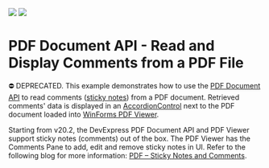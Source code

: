 <!-- default badges list -->
[![](https://img.shields.io/badge/Open_in_DevExpress_Support_Center-FF7200?style=flat-square&logo=DevExpress&logoColor=white)](https://supportcenter.devexpress.com/ticket/details/T830480)
[![](https://img.shields.io/badge/📖_How_to_use_DevExpress_Examples-e9f6fc?style=flat-square)](https://docs.devexpress.com/GeneralInformation/403183)
<!-- default badges end -->
# PDF Document API - Read and Display Comments from a PDF File

⛔ DEPRECATED. This example demonstrates how to use the [PDF Document API](https://docs.devexpress.com/OfficeFileAPI/16491/pdf-document-api) to read comments ([sticky notes](https://documentation.devexpress.com/OfficeFileAPI/DevExpress.Pdf.PdfTextAnnotation.class)) from a PDF document. Retrieved comments' data is displayed in an [AccordionControl](https://docs.devexpress.com/WindowsForms/114553/controls-and-libraries/navigation-controls/accordion-control) next to the PDF document loaded into [WinForms PDF Viewer](https://docs.devexpress.com/WindowsForms/15216/controls-and-libraries/pdf-viewer). 

Starting from v20.2, the DevExpress PDF Document API and PDF Viewer support sticky notes (comments) out of the box. The PDF Viewer has the Comments Pane to add, edit and remove sticky notes in UI. Refer to the following blog for more information: [PDF – Sticky Notes and Comments](https://community.devexpress.com/blogs/office/archive/2020/11/17/pdf-sticky-notes-and-comments.aspx).
